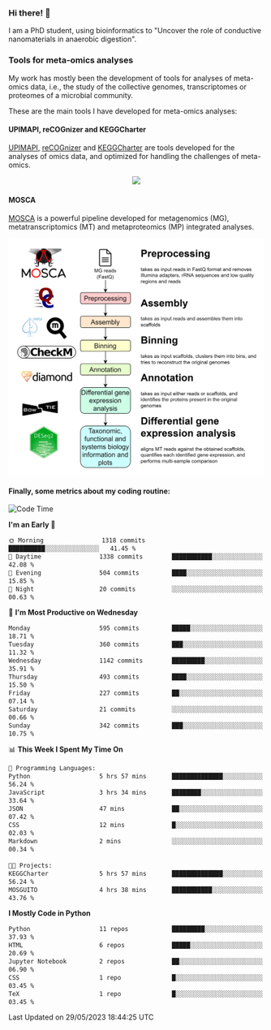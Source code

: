 ### Hi there! 👋

I am a PhD student, using bioinformatics to "Uncover the role of conductive nanomaterials in anaerobic digestion".

### Tools for meta-omics analyses

My work has mostly been the development of tools for analyses of meta-omics data, i.e., the study of the collective genomes, transcriptomes or proteomes of a microbial community.

These are the main tools I have developed for meta-omics analyses:

#### UPIMAPI, reCOGnizer and KEGGCharter

[UPIMAPI](https://github.com/iquasere/UPIMAPI), [reCOGnizer](https://github.com/iquasere/reCOGnizer) and [KEGGCharter](https://github.com/iquasere/KEGGCharter) are tools developed for the analyses of omics data, and optimized for handling the challenges of meta-omics.

<p align="center">
    <img src="assets/annotation_paper.png">
</p>

#### MOSCA

[MOSCA](https://github.com/iquasere/MOSCA) is a powerful pipeline developed for metagenomics (MG), metatranscriptomics (MT) and metaproteomics (MP) integrated analyses.

<p align="center">
    <img src="assets/mosca_workflow.png" align="center" width="700">
</p>


#### Finally, some metrics about my coding routine:

<!--START_SECTION:waka-->
![Code Time](http://img.shields.io/badge/Code%20Time-579%20hrs%2041%20mins-blue)

**I'm an Early 🐤** 

```text
🌞 Morning                1318 commits        ██████████░░░░░░░░░░░░░░░   41.45 % 
🌆 Daytime                1338 commits        ███████████░░░░░░░░░░░░░░   42.08 % 
🌃 Evening                504 commits         ████░░░░░░░░░░░░░░░░░░░░░   15.85 % 
🌙 Night                  20 commits          ░░░░░░░░░░░░░░░░░░░░░░░░░   00.63 % 
```
📅 **I'm Most Productive on Wednesday** 

```text
Monday                   595 commits         █████░░░░░░░░░░░░░░░░░░░░   18.71 % 
Tuesday                  360 commits         ███░░░░░░░░░░░░░░░░░░░░░░   11.32 % 
Wednesday                1142 commits        █████████░░░░░░░░░░░░░░░░   35.91 % 
Thursday                 493 commits         ████░░░░░░░░░░░░░░░░░░░░░   15.50 % 
Friday                   227 commits         ██░░░░░░░░░░░░░░░░░░░░░░░   07.14 % 
Saturday                 21 commits          ░░░░░░░░░░░░░░░░░░░░░░░░░   00.66 % 
Sunday                   342 commits         ███░░░░░░░░░░░░░░░░░░░░░░   10.75 % 
```


📊 **This Week I Spent My Time On** 

```text
💬 Programming Languages: 
Python                   5 hrs 57 mins       ██████████████░░░░░░░░░░░   56.24 % 
JavaScript               3 hrs 34 mins       ████████░░░░░░░░░░░░░░░░░   33.64 % 
JSON                     47 mins             ██░░░░░░░░░░░░░░░░░░░░░░░   07.42 % 
CSS                      12 mins             █░░░░░░░░░░░░░░░░░░░░░░░░   02.03 % 
Markdown                 2 mins              ░░░░░░░░░░░░░░░░░░░░░░░░░   00.34 % 

🐱‍💻 Projects: 
KEGGCharter              5 hrs 57 mins       ██████████████░░░░░░░░░░░   56.24 % 
MOSGUITO                 4 hrs 38 mins       ███████████░░░░░░░░░░░░░░   43.76 % 
```

**I Mostly Code in Python** 

```text
Python                   11 repos            █████████░░░░░░░░░░░░░░░░   37.93 % 
HTML                     6 repos             █████░░░░░░░░░░░░░░░░░░░░   20.69 % 
Jupyter Notebook         2 repos             ██░░░░░░░░░░░░░░░░░░░░░░░   06.90 % 
CSS                      1 repo              █░░░░░░░░░░░░░░░░░░░░░░░░   03.45 % 
TeX                      1 repo              █░░░░░░░░░░░░░░░░░░░░░░░░   03.45 % 
```




 Last Updated on 29/05/2023 18:44:25 UTC
<!--END_SECTION:waka-->
